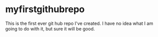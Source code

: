 myfirstgithubrepo
=================

This is the first ever git hub repo I've created.  I have no idea what I am going to do with it, but sure it will be good.
